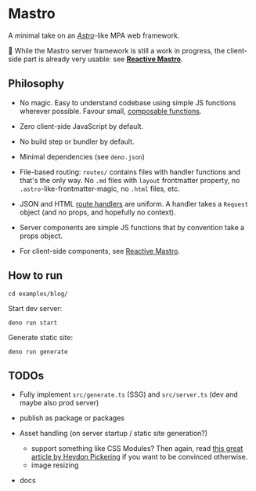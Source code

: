 # Mastro

A *m*inimal take on an [*Astro*](https://astro.build)-like MPA web framework.

🚧 While the Mastro server framework is still a work in progress, the client-side part is already very usable: see [**Reactive Mastro**](src/reactive/).

## Philosophy

- No magic. Easy to understand codebase using simple JS functions wherever possible. Favour small, [composable functions](https://mb21.github.io/blog/2021/09/11/composable-abstractions.html).

- Zero client-side JavaScript by default.

- No build step or bundler by default.

- Minimal dependencies (see `deno.json`)

- File-based routing: `routes/` contains files with handler functions and that's the only way. No `.md` files with `layout` frontmatter property, no `.astro`-like-frontmatter-magic, no `.html` files, etc.

- JSON and HTML [route handlers](https://blog.val.town/blog/the-api-we-forgot-to-name/) are uniform. A handler takes a `Request` object (and no props, and hopefully no context).

- Server components are simple JS functions that by convention take a props object.

- For client-side components, see [Reactive Mastro](src/reactive/).

## How to run

`cd examples/blog/`

Start dev server:

    deno run start

Generate static site:

    deno run generate


## TODOs

- Fully implement `src/generate.ts` (SSG) and `src/server.ts` (dev and maybe also prod server)

- publish as package or packages

- Asset handling (on server startup / static site generation?)
  - support something like CSS Modules? Then again, read [this great article by Heydon Pickering](https://www.smashingmagazine.com/2016/11/css-inheritance-cascade-global-scope-new-old-worst-best-friends/) if you want to be convinced otherwise.
  - image resizing

- docs
